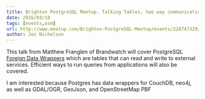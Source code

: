 ```yaml
---
title: Brighton PostgreSQL Meetup. Talking Tables, two way communication with PostgreSQL
date: 2016/03/18
tags: [events,osm]
url: http://www.meetup.com/Brighton-PostgreSQL-Meetup/events/228747329/
author: Jez Nicholson
---
```

This talk from Matthew Franglen of Brandwatch will cover PostgreSQL [Foreign Data Wrappers](https://wiki.postgresql.org/wiki/Foreign_data_wrappers) which are tables that can read and write to external services. Efficient ways to run queries from 
applications will also be covered.

I am interested because Postgres has data wrappers for CouchDB, neo4j, as well as GDAL/OGR, GeoJson, and OpenStreetMap PBF
